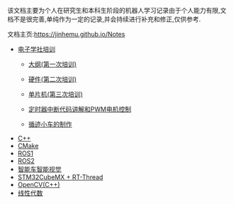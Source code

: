 

该文档主要为个人在研究生和本科生阶段的机器人学习记录由于个人能力有限,文档不是很完善,单纯作为一定的记录,并会持续进行补充和修正,仅供参考.

文档主页:https://jinhemu.github.io/Notes

- [电子学社培训](teach/Chapter1/电子学社培训.md)

  * [大纲(第一次培训)](teach/Chapter1/电子学社培训.md)

  * [硬件(第二次培训)](teach/Chapter2/电子学社培训.md)

  * [单片机(第三次培训)](teach/Chapter3/51单片机培训.md)

  * [定时器中断代码讲解和PWM电机控制](teach/Chapter5/第五次培训.md)

  * [循迹小车的制作](teach/Chapter6/最后一次培训.md)

* [C++](notes/cpp/C++.md)
* [CMake](notes/cpp/Cmake.md)
* [ROS1](notes/ros/ROS1.md)
* [ROS2](notes/ros/ROS2.md)
* [智能车智能视觉](notes/smartcar/smartcar)
* [STM32CubeMX + RT-Thread](notes/stm32/ROS小车STM32控制部分.md)
* [OpenCV(C++)](notes/opencv/opencv.md)
* [线性代数](notes/math/Linear_Algebra.md)
